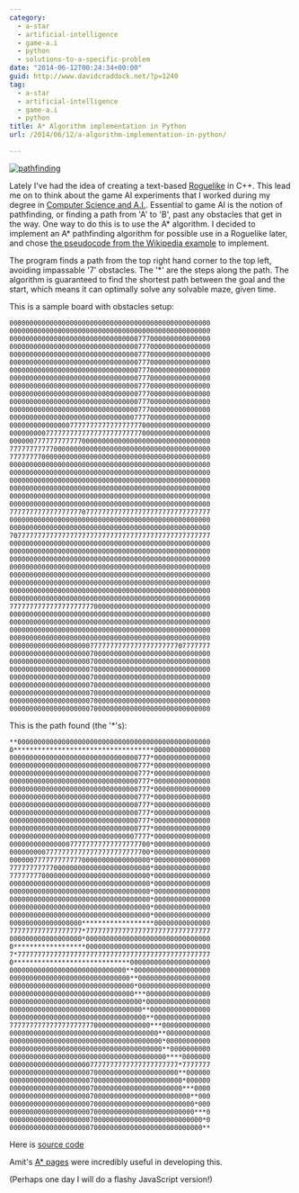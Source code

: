 ```yaml
---
category:
  - a-star
  - artificial-intelligence
  - game-a.i
  - python
  - solutions-to-a-specific-problem
date: "2014-06-12T00:24:34+00:00"
guid: http://www.davidcraddock.net/?p=1240
tag:
  - a-star
  - artificial-intelligence
  - game-a.i
  - python
title: A* Algorithm implementation in Python
url: /2014/06/12/a-algorithm-implementation-in-python/

---
```

[![pathfinding](/wp-content/uploads/2014/06/pathfinding.jpg)](/wp-content/uploads/2014/06/pathfinding.jpg)

Lately I've had the idea of creating a text-based [Roguelike](http://en.wikipedia.org/wiki/Roguelike) in C++. This lead me on to think about the game AI experiments that I worked during my degree in [Computer Science and A.I.](http://www.sussex.ac.uk/informatics/). Essential to game AI is the notion of pathfinding, or finding a path from 'A' to 'B', past any obstacles that get in the way. One way to do this is to use the A\* algorithm. I decided to implement an A\* pathfinding algorithm for possible use in a Roguelike later, and chose [the pseudocode from the Wikipedia example](http://en.wikipedia.org/wiki/A*_search_algorithm) to implement.

The program finds a path from the top right hand corner to the top left, avoiding impassable '7' obstacles. The '\*' are the steps along the path. The algorithm is guaranteed to find the shortest path between the goal and the start, which means it can optimally solve any solvable maze, given time.

This is a sample board with obstacles setup:

```
00000000000000000000000000000000000000000000000000
00000000000000000000000000000000000000000000000000
00000000000000000000000000000000777000000000000000
00000000000000000000000000000000777000000000000000
00000000000000000000000000000000777000000000000000
00000000000000000000000000000000777000000000000000
00000000000000000000000000000000777000000000000000
00000000000000000000000000000000777000000000000000
00000000000000000000000000000000777000000000000000
00000000000000000000000000000000777000000000000000
00000000000000000000000000000000777000000000000000
00000000000000000000000000000000777000000000000000
00000000000000000000000000000007777000000000000000
00000000000000077777777777777777700000000000000000
00000000077777777777777777777777700000000000000000
00000077777777777700000000000000000000000000000000
77777777777000000000000000000000000000000000000000
77777777000000000000000000000000000000000000000000
00000000000000000000000000000000000000000000000000
00000000000000000000000000000000000000000000000000
00000000000000000000000000000000000000000000000000
00000000000000000000000000000000000000000000000000
00000000000000000000000000000000000000000000000000
00000000000000000000000000000000000000000000000000
77777777777777777707777777777777777777777777777777
00000000000000000000000000000000000000000000000000
00000000000000000000000000000000000000000000000000
70777777777777777777777777777777777777777777777777
00000000000000000000000000000000000000000000000000
00000000000000000000000000000000000000000000000000
00000000000000000000000000000000000000000000000000
00000000000000000000000000000000000000000000000000
00000000000000000000000000000000000000000000000000
00000000000000000000000000000000000000000000000000
00000000000000000000000000000000000000000000000000
00000000000000000000000000000000000000000000000000
77777777777777777777700000000000000000000000000000
00000000000000000000000000000000000000000000000000
00000000000000000000000000000000000000000000000000
00000000000000000000000000000000000000000000000000
00000000000000000000000000000000000000000000000000
00000000000000000000777777777777777777777707777777
00000000000000000000700000000000000000000000000000
00000000000000000000700000000000000000000000000000
00000000000000000000700000000000000000000000000000
00000000000000000000700000000000000000000000000000
00000000000000000000700000000000000000000000000000
00000000000000000000700000000000000000000000000000
00000000000000000000700000000000000000000000000000
00000000000000000000700000000000000000000000000000

```

This is the path found (the '\*'s):

```
**000000000000000000000000000000000000000000000000
0***********************************00000000000000
00000000000000000000000000000000777*00000000000000
00000000000000000000000000000000777*00000000000000
00000000000000000000000000000000777*00000000000000
00000000000000000000000000000000777*00000000000000
00000000000000000000000000000000777*00000000000000
00000000000000000000000000000000777*00000000000000
00000000000000000000000000000000777*00000000000000
00000000000000000000000000000000777*00000000000000
00000000000000000000000000000000777*00000000000000
00000000000000000000000000000000777*00000000000000
00000000000000000000000000000007777*00000000000000
00000000000000077777777777777777700*00000000000000
00000000077777777777777777777777700*00000000000000
00000077777777777700000000000000000*00000000000000
77777777777000000000000000000000000*00000000000000
77777777000000000000000000000000000*00000000000000
00000000000000000000000000000000000*00000000000000
00000000000000000000000000000000000*00000000000000
00000000000000000000000000000000000*00000000000000
00000000000000000000000000000000000*00000000000000
00000000000000000000000000000000000*00000000000000
000000000000000000******************00000000000000
777777777777777777*7777777777777777777777777777777
000000000000000000*0000000000000000000000000000000
0******************0000000000000000000000000000000
7*777777777777777777777777777777777777777777777777
0*****************************00000000000000000000
00000000000000000000000000000**0000000000000000000
000000000000000000000000000000**000000000000000000
0000000000000000000000000000000*000000000000000000
0000000000000000000000000000000***0000000000000000
000000000000000000000000000000000*0000000000000000
000000000000000000000000000000000**000000000000000
0000000000000000000000000000000000**00000000000000
77777777777777777777700000000000000***000000000000
0000000000000000000000000000000000000**00000000000
00000000000000000000000000000000000000*00000000000
00000000000000000000000000000000000000**0000000000
000000000000000000000000000000000000000****0000000
000000000000000000007777777777777777777777*7777777
000000000000000000007000000000000000000000**000000
0000000000000000000070000000000000000000000*000000
0000000000000000000070000000000000000000000***0000
000000000000000000007000000000000000000000000**000
0000000000000000000070000000000000000000000000*000
0000000000000000000070000000000000000000000000***0
000000000000000000007000000000000000000000000000*0
000000000000000000007000000000000000000000000000**

```

Here is [source code](https://github.com/wordswords/astarpython)

Amit's [A\* pages](http://theory.stanford.edu/~amitp/GameProgramming/) were incredibly useful in developing this.

(Perhaps one day I will do a flashy JavaScript version!)
